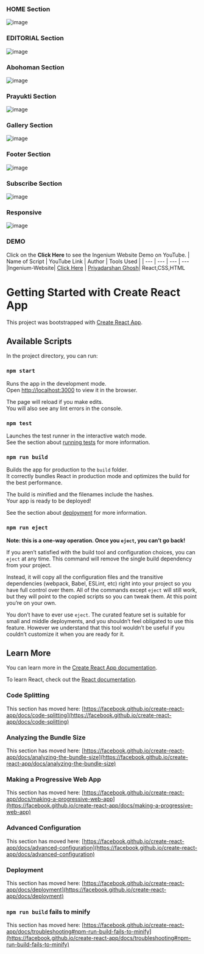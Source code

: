 ### HOME Section
![image](https://user-images.githubusercontent.com/62868878/117337937-9bbe7600-aebb-11eb-94b7-87bf6e2572c4.png)

### EDITORIAL Section
![image](https://user-images.githubusercontent.com/62868878/117337982-ab3dbf00-aebb-11eb-9aa4-5aad070a212a.png)

### Abohoman Section
![image](https://user-images.githubusercontent.com/62868878/117338081-c6a8ca00-aebb-11eb-9f48-0ad0a42acf28.png)

### Prayukti Section
![image](https://user-images.githubusercontent.com/62868878/117338291-066fb180-aebc-11eb-8d78-66bad47ed1ef.png)

### Gallery Section
![image](https://user-images.githubusercontent.com/62868878/117338553-59496900-aebc-11eb-967a-f77b44cfaed4.png)

### Footer Section
![image](https://user-images.githubusercontent.com/62868878/117338926-c3620e00-aebc-11eb-8a5b-929892c2303a.png)

### Subscribe Section
![image](https://user-images.githubusercontent.com/62868878/117339113-fefcd800-aebc-11eb-99df-07a4a399b50a.png)

### Responsive 
![image](https://user-images.githubusercontent.com/62868878/117346318-396a7300-aec5-11eb-81f2-a8ad102aecb6.png)

### DEMO




Click on the **Click Here** to see the Ingenium Website Demo on YouTube.
| Name of Script | YouTube Link |  Author | Tools Used |
| --- | --- | --- | --- 
|Ingenium-Website| [Click Here](https://www.youtube.com/watch?v=1SWWqBhY008) | [Priyadarshan Ghosh](https://github.com/Priyadarshan2000)| React,CSS,HTML




# Getting Started with Create React App

This project was bootstrapped with [Create React App](https://github.com/facebook/create-react-app).

## Available Scripts

In the project directory, you can run:

### `npm start`

Runs the app in the development mode.\
Open [http://localhost:3000](http://localhost:3000) to view it in the browser.

The page will reload if you make edits.\
You will also see any lint errors in the console.

### `npm test`

Launches the test runner in the interactive watch mode.\
See the section about [running tests](https://facebook.github.io/create-react-app/docs/running-tests) for more information.

### `npm run build`

Builds the app for production to the `build` folder.\
It correctly bundles React in production mode and optimizes the build for the best performance.

The build is minified and the filenames include the hashes.\
Your app is ready to be deployed!

See the section about [deployment](https://facebook.github.io/create-react-app/docs/deployment) for more information.

### `npm run eject`

**Note: this is a one-way operation. Once you `eject`, you can’t go back!**

If you aren’t satisfied with the build tool and configuration choices, you can `eject` at any time. This command will remove the single build dependency from your project.

Instead, it will copy all the configuration files and the transitive dependencies (webpack, Babel, ESLint, etc) right into your project so you have full control over them. All of the commands except `eject` will still work, but they will point to the copied scripts so you can tweak them. At this point you’re on your own.

You don’t have to ever use `eject`. The curated feature set is suitable for small and middle deployments, and you shouldn’t feel obligated to use this feature. However we understand that this tool wouldn’t be useful if you couldn’t customize it when you are ready for it.

## Learn More

You can learn more in the [Create React App documentation](https://facebook.github.io/create-react-app/docs/getting-started).

To learn React, check out the [React documentation](https://reactjs.org/).

### Code Splitting

This section has moved here: [https://facebook.github.io/create-react-app/docs/code-splitting](https://facebook.github.io/create-react-app/docs/code-splitting)

### Analyzing the Bundle Size

This section has moved here: [https://facebook.github.io/create-react-app/docs/analyzing-the-bundle-size](https://facebook.github.io/create-react-app/docs/analyzing-the-bundle-size)

### Making a Progressive Web App

This section has moved here: [https://facebook.github.io/create-react-app/docs/making-a-progressive-web-app](https://facebook.github.io/create-react-app/docs/making-a-progressive-web-app)

### Advanced Configuration

This section has moved here: [https://facebook.github.io/create-react-app/docs/advanced-configuration](https://facebook.github.io/create-react-app/docs/advanced-configuration)

### Deployment

This section has moved here: [https://facebook.github.io/create-react-app/docs/deployment](https://facebook.github.io/create-react-app/docs/deployment)

### `npm run build` fails to minify

This section has moved here: [https://facebook.github.io/create-react-app/docs/troubleshooting#npm-run-build-fails-to-minify](https://facebook.github.io/create-react-app/docs/troubleshooting#npm-run-build-fails-to-minify)
